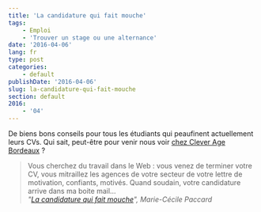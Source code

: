 ```yaml
---
title: 'La candidature qui fait mouche'
tags:
    - Emploi
    - 'Trouver un stage ou une alternance'
date: '2016-04-06'
lang: fr
type: post
categories:
    - default
publishDate: '2016-04-06'
slug: la-candidature-qui-fait-mouche
section: default
2016:
    - '04'
---
```


De biens bons conseils pour tous les étudiants qui peaufinent actuellement leurs CVs. Qui sait, peut-être pour venir nous voir [chez Clever Age Bordeaux](http://www.clever-age.com/fr/carriere/#jobs-panel) ?

<!--more-->

> Vous cherchez du travail dans le Web : vous venez de terminer votre CV, vous mitraillez les agences de votre secteur de votre lettre de motivation, confiants, motivés. Quand soudain, votre candidature arrive dans ma boite mail…  
> <cite>"[La candidature qui fait mouche](https://medium.com/france/cv-la-candidature-qui-fait-mouche-eaa2884d2844#.j3fcbkczj)", Marie-Cécile Paccard</cite>

